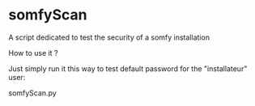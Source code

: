 # somfyScan
A script dedicated to test the security of a somfy installation


How to use it ?

Just simply run it this way to test default password for the "installateur" user:

somfyScan.py <ip>
